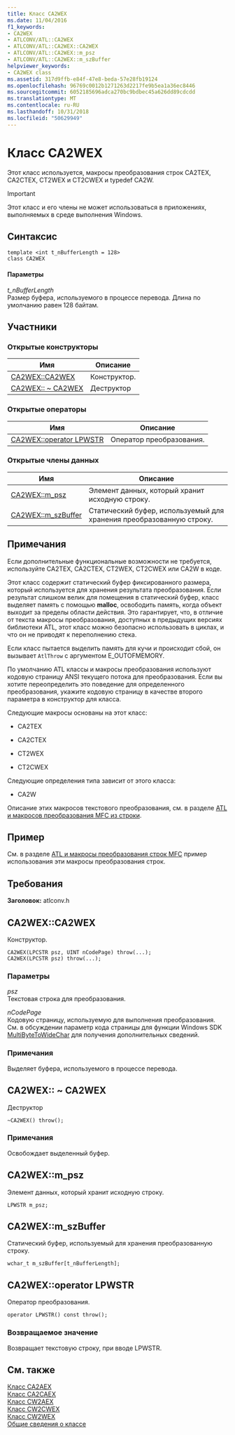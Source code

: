 ```yaml
---
title: Класс CA2WEX
ms.date: 11/04/2016
f1_keywords:
- CA2WEX
- ATLCONV/ATL::CA2WEX
- ATLCONV/ATL::CA2WEX::CA2WEX
- ATLCONV/ATL::CA2WEX::m_psz
- ATLCONV/ATL::CA2WEX::m_szBuffer
helpviewer_keywords:
- CA2WEX class
ms.assetid: 317d9ffb-e84f-47e8-beda-57e28fb19124
ms.openlocfilehash: 96769c0012b1271263d2217fe9b5ea1a36ec8446
ms.sourcegitcommit: 6052185696adca270bc9bdbec45a626dd89cdcdd
ms.translationtype: MT
ms.contentlocale: ru-RU
ms.lasthandoff: 10/31/2018
ms.locfileid: "50629949"
---
```

# <a name="ca2wex-class"></a>Класс CA2WEX

Этот класс используется, макросы преобразования строк CA2TEX, CA2CTEX, CT2WEX и CT2CWEX и typedef CA2W.

> [!IMPORTANT]
>  Этот класс и его члены не может использоваться в приложениях, выполняемых в среде выполнения Windows.

## <a name="syntax"></a>Синтаксис

```
template <int t_nBufferLength = 128>
class CA2WEX
```

#### <a name="parameters"></a>Параметры

*t_nBufferLength*<br/>
Размер буфера, используемого в процессе перевода. Длина по умолчанию равен 128 байтам.

## <a name="members"></a>Участники

### <a name="public-constructors"></a>Открытые конструкторы

|Имя|Описание|
|----------|-----------------|
|[CA2WEX::CA2WEX](#ca2wex)|Конструктор.|
|[CA2WEX:: ~ CA2WEX](#dtor)|Деструктор|

### <a name="public-operators"></a>Открытые операторы

|Имя|Описание|
|----------|-----------------|
|[CA2WEX::operator LPWSTR](#operator_lpwstr)|Оператор преобразования.|

### <a name="public-data-members"></a>Открытые члены данных

|Имя|Описание|
|----------|-----------------|
|[CA2WEX::m_psz](#m_psz)|Элемент данных, который хранит исходную строку.|
|[CA2WEX::m_szBuffer](#m_szbuffer)|Статический буфер, используемый для хранения преобразованную строку.|

## <a name="remarks"></a>Примечания

Если дополнительные функциональные возможности не требуется, используйте CA2TEX, CA2CTEX, CT2WEX, CT2CWEX или CA2W в коде.

Этот класс содержит статический буфер фиксированного размера, который используется для хранения результата преобразования. Если результат слишком велик для помещения в статический буфер, класс выделяет память с помощью **malloc**, освободить память, когда объект выходит за пределы области действия. Это гарантирует, что, в отличие от текста макросы преобразования, доступных в предыдущих версиях библиотеки ATL, этот класс можно безопасно использовать в циклах, и что он не приводят к переполнению стека.

Если класс пытается выделить память для кучи и происходит сбой, он вызывает `AtlThrow` с аргументом E_OUTOFMEMORY.

По умолчанию ATL классы и макросы преобразования используют кодовую страницу ANSI текущего потока для преобразования. Если вы хотите переопределить это поведение для определенного преобразования, укажите кодовую страницу в качестве второго параметра в конструктор для класса.

Следующие макросы основаны на этот класс:

- CA2TEX

- CA2CTEX

- CT2WEX

- CT2CWEX

Следующие определения типа зависит от этого класса:

- CA2W

Описание этих макросов текстового преобразования, см. в разделе [ATL и макросов преобразования MFC из строки](string-conversion-macros.md).

## <a name="example"></a>Пример

См. в разделе [ATL и макросы преобразования строк MFC](string-conversion-macros.md) пример использования эти макросы преобразования строк.

## <a name="requirements"></a>Требования

**Заголовок:** atlconv.h

##  <a name="ca2wex"></a>  CA2WEX::CA2WEX

Конструктор.

```
CA2WEX(LPCSTR psz, UINT nCodePage) throw(...);
CA2WEX(LPCSTR psz) throw(...);
```

### <a name="parameters"></a>Параметры

*psz*<br/>
Текстовая строка для преобразования.

*nCodePage*<br/>
Кодовую страницу, используемую для выполнения преобразования. См. в обсуждении параметр кода страницы для функции Windows SDK [MultiByteToWideChar](/windows/desktop/api/stringapiset/nf-stringapiset-multibytetowidechar) для получения дополнительных сведений.

### <a name="remarks"></a>Примечания

Выделяет буфера, используемого в процессе перевода.

##  <a name="dtor"></a>  CA2WEX:: ~ CA2WEX

Деструктор

```
~CA2WEX() throw();
```

### <a name="remarks"></a>Примечания

Освобождает выделенный буфер.

##  <a name="m_psz"></a>  CA2WEX::m_psz

Элемент данных, который хранит исходную строку.

```
LPWSTR m_psz;
```

##  <a name="m_szbuffer"></a>  CA2WEX::m_szBuffer

Статический буфер, используемый для хранения преобразованную строку.

```
wchar_t m_szBuffer[t_nBufferLength];
```

##  <a name="operator_lpwstr"></a>  CA2WEX::operator LPWSTR

Оператор преобразования.

```
operator LPWSTR() const throw();
```

### <a name="return-value"></a>Возвращаемое значение

Возвращает текстовую строку, при вводе LPWSTR.

## <a name="see-also"></a>См. также

[Класс CA2AEX](../../atl/reference/ca2aex-class.md)<br/>
[Класс CA2CAEX](../../atl/reference/ca2caex-class.md)<br/>
[Класс CW2AEX](../../atl/reference/cw2aex-class.md)<br/>
[Класс CW2CWEX](../../atl/reference/cw2cwex-class.md)<br/>
[Класс CW2WEX](../../atl/reference/cw2wex-class.md)<br/>
[Общие сведения о классе](../../atl/atl-class-overview.md)
